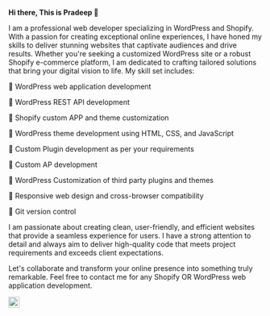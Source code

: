 **Hi there, This is Pradeep :wave:**

I am a professional web developer specializing in WordPress and Shopify. With a passion for creating exceptional online experiences, I have honed my skills to deliver stunning websites that captivate audiences and drive results. Whether you're seeking a customized WordPress site or a robust Shopify e-commerce platform, I am dedicated to crafting tailored solutions that bring your digital vision to life. My skill set includes:

:small_orange_diamond: WordPress web application development

:small_orange_diamond: WordPress REST API development

:small_orange_diamond: Shopify custom APP and theme customization

:small_orange_diamond: WordPress theme development using HTML, CSS, and JavaScript

:small_orange_diamond: Custom Plugin development as per your requirements

:small_orange_diamond: Custom AP development

:small_orange_diamond: WordPress Customization of third party plugins and themes

:small_orange_diamond: Responsive web design and cross-browser compatibility

:small_orange_diamond: Git version control

I am passionate about creating clean, user-friendly, and efficient websites that provide a seamless experience for users. I have a strong attention to detail and always aim to deliver high-quality code that meets project requirements and exceeds client expectations.

Let's collaborate and transform your online presence into something truly remarkable. Feel free to contact me for any Shopify OR WordPress web application development.

</a>
<a href="https://www.linkedin.com/in/pradeeptechdev">
  <img align="left" alt="Pradeep LinkdeIN" width="22px" src="https://cdn.jsdelivr.net/npm/simple-icons@v3/icons/linkedin.svg" />
</a>
